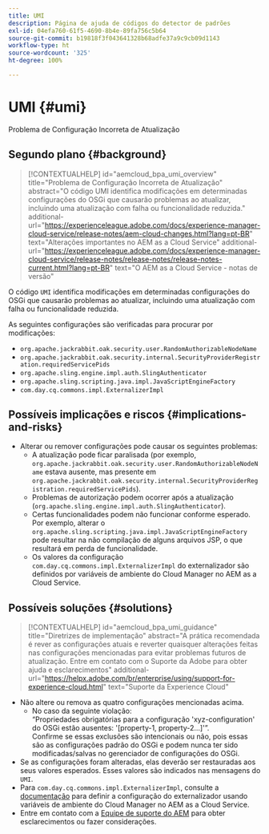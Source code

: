 ```yaml
---
title: UMI
description: Página de ajuda de códigos do detector de padrões
exl-id: 04efa760-61f5-4690-8b4e-89fa756c5b64
source-git-commit: b19818f3f043641328b68adfe37a9c9cb09d1143
workflow-type: ht
source-wordcount: '325'
ht-degree: 100%

---
```


# UMI {#umi}

Problema de Configuração Incorreta de Atualização

## Segundo plano {#background}

>[!CONTEXTUALHELP]
>id="aemcloud_bpa_umi_overview"
>title="Problema de Configuração Incorreta de Atualização"
>abstract="O código UMI identifica modificações em determinadas configurações do OSGi que causarão problemas ao atualizar, incluindo uma atualização com falha ou funcionalidade reduzida."
>additional-url="https://experienceleague.adobe.com/docs/experience-manager-cloud-service/release-notes/aem-cloud-changes.html?lang=pt-BR" text="Alterações importantes no AEM as a Cloud Service"
>additional-url="https://experienceleague.adobe.com/docs/experience-manager-cloud-service/release-notes/release-notes/release-notes-current.html?lang=pt-BR" text="O AEM as a Cloud Service - notas de versão"

O código `UMI` identifica modificações em determinadas configurações do OSGi que causarão problemas ao atualizar, incluindo uma atualização com falha ou funcionalidade reduzida.

As seguintes configurações são verificadas para procurar por modificações:
* `org.apache.jackrabbit.oak.security.user.RandomAuthorizableNodeName`
* `org.apache.jackrabbit.oak.security.internal.SecurityProviderRegistration.requiredServicePids`
* `org.apache.sling.engine.impl.auth.SlingAuthenticator`
* `org.apache.sling.scripting.java.impl.JavaScriptEngineFactory`
* `com.day.cq.commons.impl.ExternalizerImpl`

## Possíveis implicações e riscos {#implications-and-risks}

* Alterar ou remover configurações pode causar os seguintes problemas:
   * A atualização pode ficar paralisada (por exemplo, `org.apache.jackrabbit.oak.security.user.RandomAuthorizableNodeName` estava ausente, mas presente em `org.apache.jackrabbit.oak.security.internal.SecurityProviderRegistration.requiredServicePids`).
   * Problemas de autorização podem ocorrer após a atualização (`org.apache.sling.engine.impl.auth.SlingAuthenticator`).
   * Certas funcionalidades podem não funcionar conforme esperado. Por exemplo, alterar o `org.apache.sling.scripting.java.impl.JavaScriptEngineFactory` pode resultar na não compilação de alguns arquivos JSP, o que resultará em perda de funcionalidade.
   * Os valores da configuração `com.day.cq.commons.impl.ExternalizerImpl` do externalizador são definidos por variáveis de ambiente do Cloud Manager no AEM as a Cloud Service.

## Possíveis soluções {#solutions}

>[!CONTEXTUALHELP]
>id="aemcloud_bpa_umi_guidance"
>title="Diretrizes de implementação"
>abstract="A prática recomendada é rever as configurações atuais e reverter quaisquer alterações feitas nas configurações mencionadas para evitar problemas futuros de atualização. Entre em contato com o Suporte da Adobe para obter ajuda e esclarecimentos"
>additional-url="https://helpx.adobe.com/br/enterprise/using/support-for-experience-cloud.html" text="Suporte da Experience Cloud"

* Não altere ou remova as quatro configurações mencionadas acima.
   * No caso da seguinte violação:\
      “Propriedades obrigatórias para a configuração &#39;xyz-configuration&#39; do OSGi estão ausentes: &#39;[property-1, property-2...]&#39;”.\
      Confirme se essas exclusões são intencionais ou não, pois essas são as configurações padrão do OSGi e podem nunca ter sido modificadas/salvas no gerenciador de configurações do OSGi.
* Se as configurações foram alteradas, elas deverão ser restauradas aos seus valores esperados. Esses valores são indicados nas mensagens do `UMI`.
* Para `com.day.cq.commons.impl.ExternalizerImpl`, consulte a [documentação](https://experienceleague.adobe.com/docs/experience-manager-cloud-service/implementing/developer-tools/externalizer.html?lang=pt-BR) para definir a configuração do externalizador usando variáveis de ambiente do Cloud Manager no AEM as a Cloud Service.
* Entre em contato com a [Equipe de suporte do AEM](https://helpx.adobe.com/br/enterprise/using/support-for-experience-cloud.html) para obter esclarecimentos ou fazer considerações.
